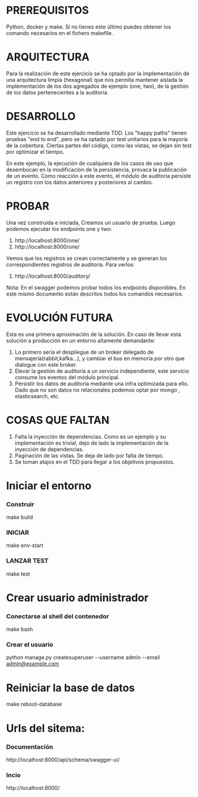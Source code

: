 # PREREQUISITOS
Python, docker y make. Si no tienes este último puedes obtener los comando necesarios en el fichero makefile.
# ARQUITECTURA
Para la realización de este ejercicio se ha optado por la implementación de una arquitectura limpia (hexagonal) que nos permita mantener aislada la implementación de los dos agregados de ejemplo (one, two), de la gestión de los datos pertenecientes a la auditoría.

# DESARROLLO
Este ejercicio se ha desarrollado mediante TDD. Los "happy paths" tienen pruebas "end to end", pero se ha optado por test unitarios para la mayoría de la cobertura. Ciertas partes del código, como las vistas, se dejan sin test por optimizar el tiempo.


En este ejemplo, la ejecución de cualquiera de los casos de uso que desembocan en la modificación de la persistencia, provaca la publicación de un evento. Como reacción a este evento, el módulo de auditoría persiste un registro con los datos anteriores y posteriores al cambio.

# PROBAR
Una vez construida e iniciada, Creamos un usuario de prueba. Luego podemos ejecutar los endpoints one y two:
1. http://localhost:8000/one/
2. http://localhost:8000/one/

Vemos que los registros se crean correctamente y se generan los correspondientes registros de auditoría. Para verlos:
1. http://localhost:8000/auditory/

Nota: En el swagger podemos probar todos los endpoints disponibles. En este mismo documento están descritos todos los comandos necesarios.


# EVOLUCIÓN FUTURA
Esta es una primera aproximación de la solución. En caso de llevar esta solución a producción en un entorno altamente demandante:
1. Lo primero sería el despliegue de un broker delegado de mensajería(rabbit,kafka...), y cambiar el bus en memoria por otro que dialogue con este broker.
2. Elevar la gestión de auditoría a un servicio independiente, este servicio consume los eventos del módulo principal.
3. Persistir los datos de auditoría mediante una infra optimizada para ello. Dado que no son datos no relacionales podemos optar por mongo , elasticsearch, etc.

# COSAS QUE FALTAN
1. Falta la inyección de dependencias. Como es un ejemplo y su implementación es trivial, dejo de lado la implementación de la inyección de dependencias.
2. Paginación de las vistas. Se deja de lado por falta de tiempo.
3. Se toman atajos en el TDD para llegar a los objetivos propuestos.

# Iniciar el entorno
### Construir
make build
### INICIAR
make env-start
### LANZAR TEST
make test


# Crear usuario administrador

### Conectarse al shell del contenedor
make bash
### Crear el usuario
python manage.py createsuperuser --username admin --email admin@example.com

# Reiniciar la base de datos
make reboot-database

# Urls del sitema:
### Documentación
http://localhost:8000/api/schema/swagger-ui/
### Incio
http://localhost:8000/